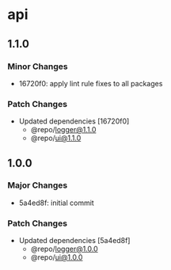 # api

## 1.1.0

### Minor Changes

- 16720f0: apply lint rule fixes to all packages

### Patch Changes

- Updated dependencies [16720f0]
  - @repo/logger@1.1.0
  - @repo/ui@1.1.0

## 1.0.0

### Major Changes

- 5a4ed8f: initial commit

### Patch Changes

- Updated dependencies [5a4ed8f]
  - @repo/logger@1.0.0
  - @repo/ui@1.0.0
